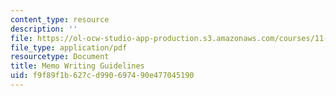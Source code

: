 ```yaml
---
content_type: resource
description: ''
file: https://ol-ocw-studio-app-production.s3.amazonaws.com/courses/11-027-city-to-city-comparing-researching-and-writing-about-cities-new-orleans-spring-2011/f9f89f1b627cd990697490e477045190_MIT11_027S11_memo.pdf
file_type: application/pdf
resourcetype: Document
title: Memo Writing Guidelines
uid: f9f89f1b-627c-d990-6974-90e477045190
---
```

